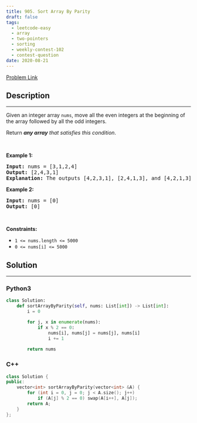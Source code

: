 ```yaml
---
title: 905. Sort Array By Parity
draft: false
tags: 
  - leetcode-easy
  - array
  - two-pointers
  - sorting
  - weekly-contest-102
  - contest-question
date: 2020-08-21
---
```


[Problem Link](https://leetcode.com/problems/sort-array-by-parity/)

## Description

---
<p>Given an integer array <code>nums</code>, move all the even integers at the beginning of the array followed by all the odd integers.</p>

<p>Return <em><strong>any array</strong> that satisfies this condition</em>.</p>

<p>&nbsp;</p>
<p><strong class="example">Example 1:</strong></p>

<pre>
<strong>Input:</strong> nums = [3,1,2,4]
<strong>Output:</strong> [2,4,3,1]
<strong>Explanation:</strong> The outputs [4,2,3,1], [2,4,1,3], and [4,2,1,3] would also be accepted.
</pre>

<p><strong class="example">Example 2:</strong></p>

<pre>
<strong>Input:</strong> nums = [0]
<strong>Output:</strong> [0]
</pre>

<p>&nbsp;</p>
<p><strong>Constraints:</strong></p>

<ul>
	<li><code>1 &lt;= nums.length &lt;= 5000</code></li>
	<li><code>0 &lt;= nums[i] &lt;= 5000</code></li>
</ul>


## Solution

---
### Python3
``` py title='sort-array-by-parity'
class Solution:
    def sortArrayByParity(self, nums: List[int]) -> List[int]:
        i = 0

        for j, x in enumerate(nums):
            if x % 2 == 0:
                nums[i], nums[j] = nums[j], nums[i]
                i += 1
        
        return nums
```
### C++
``` cpp title='sort-array-by-parity'
class Solution {
public:
    vector<int> sortArrayByParity(vector<int> &A) {
        for (int i = 0, j = 0; j < A.size(); j++)
            if (A[j] % 2 == 0) swap(A[i++], A[j]);
        return A;
    }
};
```

